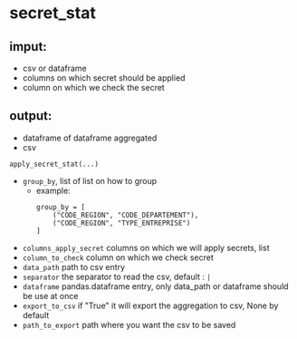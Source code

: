 # secret_stat

## imput:
 - csv or dataframe
 - columns on which secret should be applied
 - column on which we check the secret
## output:

 - dataframe of dataframe aggregated
 - csv

`apply_secret_stat(...)`
 - `group_by`, list of list on how to group
     - example:
        ```
       group_by = [
            ("CODE_REGION", "CODE_DEPARTEMENT"),
            ("CODE_REGION", "TYPE_ENTREPRISE")
       ]
       ``` 
 - `columns_apply_secret` columns on which we will apply secrets, list
 - `column_to_check` column on which we check secret
 - `data_path` path to csv entry 
 - `separator` the separator to read the csv, default : ` | `
 - `dataframe` pandas.dataframe entry, only data_path or dataframe should be use at once
 - `export_to_csv` if "True" it will export the aggregation to csv, None by default
 - `path_to_export` path where you want the csv to be saved
